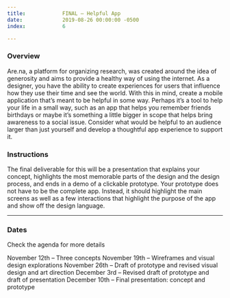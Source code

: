 ```yaml
---
title:            FINAL — Helpful App
date:             2019-08-26 00:00:00 -0500
index:            6

---
```


### Overview

Are.na, a platform for organizing research, was created around the idea of generosity and aims to provide a healthy way of using the internet. As a designer, you have the ability to create experiences for users that influence how they use their time and see the world. With this in mind, create a mobile application that’s meant to be helpful in some way. Perhaps it’s a tool to help your life in a small way, such as an app that helps you remember friends birthdays or maybe it’s something a little bigger in scope that helps bring awareness to a social issue. Consider what would be helpful to an audience larger than just yourself and develop a thoughtful app experience to support it.

### Instructions

The final deliverable for this will be a presentation that explains your concept, highlights the most memorable parts of the design and the design process, and ends in a demo of a clickable prototype. Your prototype does not have to be the complete app. Instead, it should highlight the main screens as well as a few interactions that highlight the purpose of the app and show off the design language.

<!--
### Tasks
1. Once you settle on an idea, create wireframes and a user flow for all the pages you’ll need.
2. Investigate what the app should look like. Research examples of similar apps (they don’t have to have the same purpose, but perhaps they have a similar user flow). Create an overview of what your design inspiration is. Do you need photography for your app? What about illustrations? Create an art direction list of all the assets you’ll need to communicate your vision. Create three different iterations of a few main pages.
3. Decide on your execution and finalize the design. Create a functioning prototype for it.
4. Create a presentation that explains your project in a memorable, concise, and visual way. Imagine that this is the deck you would show to an investor who wants to help you make your project a reality. The presentation is part of the design, as well. Make sure that anything you present supports the visual identity of your application.
5. On the final you’ll present your presentation as well as a demo of your app. -->

---

### Dates

Check the agenda for more details

November 12th – Three concepts
November 19th – Wireframes and visual design explorations
November 26th – Draft of prototype and revised visual design and art direction
December 3rd –  Revised draft of prototype and draft of presentation
December 10th – Final presentation: concept and prototype
